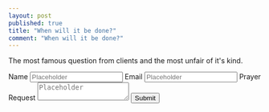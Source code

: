 ```yaml
---
layout: post
published: true
title: "When will it be done?"
comment: "When will it be done?"
---
```


The most famous question from clients and the most unfair of it's kind.

<div class="container-fluid">
  <div class="row-fluid">
    <span class="span12">   
    <form method="post" action="https://formend.com/f/0faf398f2c" enctype="multipart/form-data">
	<input type="hidden" name="em-0faf398f2c">
      <label class="control-label">Name</label>
      <input class="textinput" type="text" name="" placeholder="Placeholder">
      <label class="control-label">Email</label>
      <input class="textinput" type="text" placeholder="Placeholder" name="">
      <label class="control-label">Prayer Request</label>
      <textarea placeholder="Placeholder" name=""></textarea>
      <input class="btn btn-primary" type="submit" value="Submit">
      </form>
    </span>
  </div>
</div>